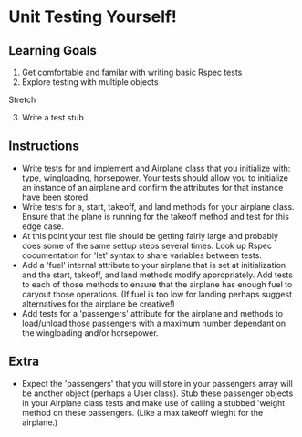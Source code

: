 # Unit Testing Yourself!

## Learning Goals

1. Get comfortable and familar with writing basic Rspec tests
2. Explore testing with multiple objects

Stretch

3. Write a test stub

## Instructions

- Write tests for and implement and Airplane class that you initialize with:
  type, wingloading, horsepower. Your tests should allow you to initialize an
  instance of an airplane and confirm the attributes for that instance have
  been stored.
- Write tests for a, start, takeoff, and land methods for your airplane class.
  Ensure that the plane is running for the takeoff method and test for this
  edge case.
- At this point your test file should be getting fairly large and probably does
  some of the same settup steps several times. Look up Rspec documentation for
  'let' syntax to share variables between tests.
- Add a 'fuel' internal attribute to your airplane that is set at initialization
  and the start, takeoff, and land methods modify appropriately. Add tests to
  each of those methods to ensure that the airplane has enough fuel to caryout
  those operations. (If fuel is too low for landing perhaps suggest
  alternatives for the airplane be creative!)
- Add tests for a 'passengers' attribute for the airplane and methods to
  load/unload those passengers with a maximum number dependant on the
  wingloading and/or horsepower.

## Extra

- Expect the 'passengers' that you will store in your passengers array will be
  another object (perhaps a User class). Stub these passenger objects in your
  Airplane class tests and make use of calling a stubbed 'weight' method on
  these passengers. (Like a max takeoff wieght for the airplane.)
